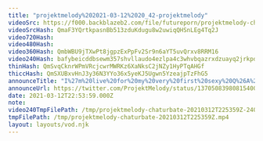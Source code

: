 ```yaml
---
title: "projektmelody%202021-03-12%2020_42-projektmelody"
videoSrc: https://f000.backblazeb2.com/file/futureporn/projektmelody-chaturbate-2021-03-12.mp4
videoSrcHash: QmaF3YQrtkpasnBb513zduKdugu8w2uwiqQHSnLEg4Tq2J
video720Hash: 
video480Hash: 
video360Hash: QmbWBU9jTXwPt8jgpzExPpFv2Sr9n6aYT5uvQrxv8RRM16
video240Hash: bafybeicddbsewm357shvllaudo4ezlpa4c3whvbqazrxdzuayq2jrkpdea?filename=projektmelody-chaturbate-20210312T225359Z-240p.mp4
thinHash: QmSvqCknrWPmVRcjcwrMWRKz6XaNksC2jNZy1HyPTqAHGf
thiccHash: QmSXUBxvHnJ3y36N3YYo36x5yeKJ5Ugwn5YzeajpTzFhG5
announceTitle: "I%27m%20live%20for%20my%20very%20first%20sexy%20Q%26A%21%21"
announceUrl: https://twitter.com/ProjektMelody/status/1370508398081540098
date: 2021-03-12T22:53:59.000Z
note: 
video240TmpFilePath: /tmp/projektmelody-chaturbate-20210312T225359Z-240p.mp4
tmpFilePath: /tmp/projektmelody-chaturbate-20210312T225359Z.mp4
layout: layouts/vod.njk
---
```

